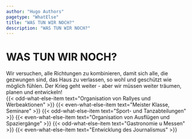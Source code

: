 ```yaml
---
author: "Hugo Authors"
pagetype: "WhatElse"
title: "WAS TUN WIR NOCH?"
description: "WAS TUN WIR NOCH?"
---
```


<h1 class="p-6 pl-40 text-3xl font-bold uppercase text-red-600">WAS TUN WIR NOCH?</h1>

<div class="inline-block p-6 pt-0 pl-40 w-1/2 text-base">
Wir versuchen, alle Richtungen zu kombinieren, damit sich alle, die gezwungen sind, 
das Haus zu verlassen, so wohl und geschützt wie möglich fühlen. 
Der Krieg geht weiter - aber wir müssen weiter träumen, planen und entwickeln!
</div>
  <table class="border mx-auto border-gray-300 collapse text-2xl m-2 text-red-600 w-full lg:w-5/6 self-center">
    <tr>
      {{< odd-what-else-item text="Organisation von Rallyes und Werbeaktionen" >}}
      {{< even-what-else-item text="Meister Klasse, Seminare" >}}
      {{< odd-what-else-item text="Sport- und Tanzabteilungen" >}} 
    </tr>
    <tr>
      {{< even-what-else-item text="Organisation von Ausflügen und Spaziergänge" >}}
      {{< odd-what-else-item text="Gastronomie u Messen" >}}
      {{< even-what-else-item text="Entwicklung des Journalismus" >}} 
    </tr>

  </table>
</div>

